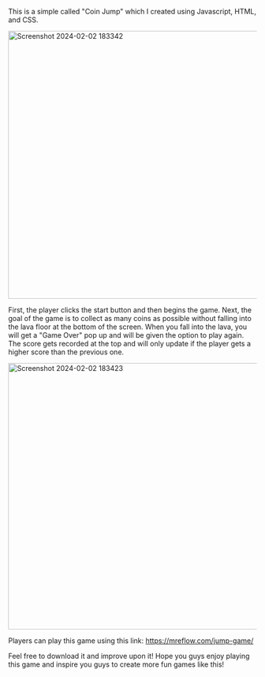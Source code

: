 This is a simple called "Coin Jump" which I created using Javascript, HTML, and CSS. 

<img width="542" alt="Screenshot 2024-02-02 183342" src="https://github.com/sugianand/project1_python/assets/138830164/9b9d9395-dfa4-49f8-8dd3-cc580a9e1f56">

First, the player clicks the start button and then begins the game. 
Next, the goal of the game is to collect as many coins as possible without falling into the lava floor at the bottom of the screen. When you fall into the lava, you will get a "Game Over" pop up and will be given the option to play again.
The score gets recorded at the top and will only update if the player gets a higher score than the previous one. 

<img width="539" alt="Screenshot 2024-02-02 183423" src="https://github.com/sugianand/project1_python/assets/138830164/e17ef1a6-ce80-46f0-8f46-4e1001096911">

Players can play this game using this link: https://mreflow.com/jump-game/

Feel free to download it and improve upon it! 
Hope you guys enjoy playing this game and inspire you guys to create more fun games like this! 
